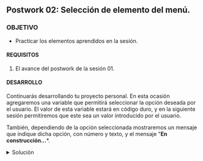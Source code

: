 ## Postwork 02: Selección de elemento del menú.

### OBJETIVO

- Practicar los elementos aprendidos en la sesión.

#### REQUISITOS

1. El avance del postwork de la sesión 01.

#### DESARROLLO

Continuarás desarrollando tu proyecto personal. En esta ocasión agregaremos una variable que permitirá seleccionar la opción deseada por el usuario. El valor de esta variable estará en código duro, y en la siguiente sesión permitiremos que este sea un valor introducido por el usuario.

También, dependiendo de la opción seleccionada mostraremos un mensaje que indique dicha opción, con número y texto, y el mensaje "**En construcción...***.

<details>
        <summary>Solución</summary>

1. Agrega dos variables, una de tipo **short** para mantener la opción seleccionada por el usuario, y otra de tipo **String** para el mensaje que mostrará la aplicación:

```java
        short opcionSeleccionada = 3;
        String mensaje;
```

2. Usando un bloque **switch** coloca un `case` para cada una de las opciones existentes. Dentro del `case` se establecerá en el mensaje el nombre de la opción seleccionada.

```java
        switch (opcionSeleccionada) {
            case 1:
                mensaje = "Crear nueva lista de tareas.";
                break;
            case 2:
                mensaje = "Ver listas de tareas.";
                break;
            case 3:
                mensaje = "Ver tareas de lista.";
                break;
            case 4:
                mensaje = "Actualizar lista de tareas.";
                break;
            case 5:
                mensaje = "Eliminar lista de tareas.";
                break;
            default:
                mensaje = "Opción desconocida.";
        }
```

3. Para terminar, mostraremos el mensaje con la opción seleccionada, y posteriormente el mensaje **En construcción...***:

```java
        System.out.println("\n\nLa opción seleccionada es: " + opcionSeleccionada + " " + mensaje);
        System.out.println("En construcción.");
```

4. Si ejecutas la aplicación, hasta este momento la salida debe ser similar a la siguiente:


![imagen](img/img_01.jpg)


</details>




